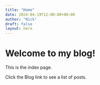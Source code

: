 ```yaml
---
title: "Home"
date: 2024-04-19T12:00:00+00:00
author: "Nick"
draft: false
layout: hero
---
```


# Welcome to my blog!

This is the index page.

Click the Blog link to see a list of posts.